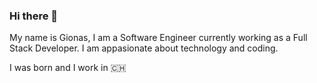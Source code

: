 ### Hi there 👋

My name is Gionas, I am a Software Engineer currently working as a Full Stack Developer. I am appasionate about technology and coding.

I was born and I work in 🇨🇭
